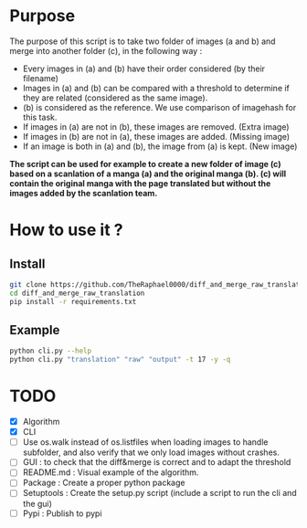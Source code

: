 # Purpose

The purpose of this script is to take two folder of images (a and b) and merge into another folder (c), in the following way :

-   Every images in (a) and (b) have their order considered (by their filename)
-   Images in (a) and (b) can be compared with a threshold to determine if they are related (considered as the same image).
-   (b) is considered as the reference. We use comparison of imagehash for this task.
-   If images in (a) are not in (b), these images are removed. (Extra image)
-   If images in (b) are not in (a), these images are added. (Missing image)
-   If an image is both in (a) and (b), the image from (a) is kept. (New image)

**The script can be used for example to create a new folder of image (c) based on a scanlation of a manga (a)
and the original manga (b).
(c) will contain the original manga with the page translated but without the images added by the scanlation team.**

# How to use it ?

## Install

```bash
git clone https://github.com/TheRaphael0000/diff_and_merge_raw_translation
cd diff_and_merge_raw_translation
pip install -r requirements.txt
```

## Example

```bash
python cli.py --help
python cli.py "translation" "raw" "output" -t 17 -y -q
```

# TODO

-   [x] Algorithm
-   [x] CLI
-   [ ] Use os.walk instead of os.listfiles when loading images to handle subfolder, and also verify that we only load images without crashes.
-   [ ] GUI : to check that the diff&merge is correct and to adapt the threshold
-   [ ] README.md : Visual example of the algorithm.
-   [ ] Package : Create a proper python package
-   [ ] Setuptools : Create the setup.py script (include a script to run the cli and the gui)
-   [ ] Pypi : Publish to pypi
